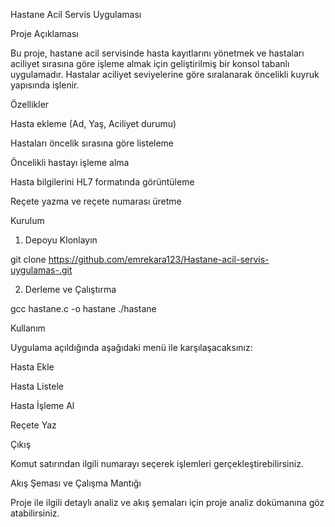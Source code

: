Hastane Acil Servis Uygulaması

Proje Açıklaması

Bu proje, hastane acil servisinde hasta kayıtlarını yönetmek ve hastaları aciliyet sırasına göre işleme almak için geliştirilmiş bir konsol tabanlı uygulamadır. Hastalar aciliyet seviyelerine göre sıralanarak öncelikli kuyruk yapısında işlenir.

Özellikler

Hasta ekleme (Ad, Yaş, Aciliyet durumu)

Hastaları öncelik sırasına göre listeleme

Öncelikli hastayı işleme alma

Hasta bilgilerini HL7 formatında görüntüleme

Reçete yazma ve reçete numarası üretme

Kurulum

1. Depoyu Klonlayın

git clone https://github.com/emrekara123/Hastane-acil-servis-uygulamas-.git

2. Derleme ve Çalıştırma

gcc hastane.c -o hastane
./hastane

Kullanım

Uygulama açıldığında aşağıdaki menü ile karşılaşacaksınız:

Hasta Ekle

Hasta Listele

Hasta İşleme Al

Reçete Yaz

Çıkış

Komut satırından ilgili numarayı seçerek işlemleri gerçekleştirebilirsiniz.

Akış Şeması ve Çalışma Mantığı

Proje ile ilgili detaylı analiz ve akış şemaları için proje analiz dokümanına göz atabilirsiniz.
